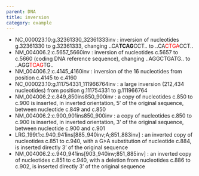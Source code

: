```yaml
---
parent: DNA
title: inversion
category: example
---
```


*	NC\_000023.10:g.32361330\_32361333inv
	:	inversion of nucleotides g.32361330 to g.32361333, changing ..CA**TCAG**CCT.. to ..CA<font color="red">CTGA</font>CCT..
*	NM\_004006.2:c.5657\_5660inv
	:	inversion of nucleotides c.5657 to c.5660 (coding DNA reference sequence), changing ..AGGCTGATG.. to ..AGG<font color="red">TCAG</font>TG..
*	NM\_004006.2:c.4145\_4160inv
	:	inversion of the 16 nucleotides from position c.4145 to c.4160
*	NC\_000023.10:g.111754331\_111966764inv
	:	a large inversion (212,434 nucleotides) from position g.111754331 to g.111966764
*	NM\_004006.2:c.849\_850ins850\_900inv
	:	a copy of nucleotides c.850 to c.900 is inserted, in inverted orientation, 5’ of the original sequence, between nucleotide c.849 and c.850
*	NM\_004006.2:c.900\_901ins850\_900inv
	:	a copy of nucleotides c.850 to c.900 is inserted, in inverted orientation, 3’ of the original sequence, between nucleotide c.900 and c.901
*	LRG\_199t1:c.940\_941ins[885\_940inv;A;851\_883inv]
	:	an inverted copy of nucleotides c.851 to c.940, with a G>A substitution of nucleotide c.884, is inserted directly 3’ of the original sequence
*	NM\_004006.2:c.940\_941ins[903\_940inv;851\_885inv]
	:	an inverted copy of nucleotides c.851 to c.940, with a deletion from nucleotides c.886 to c.902, is inserted directly 3’ of the original sequence
